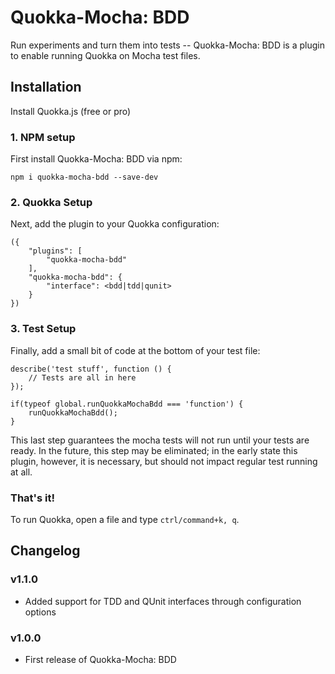 # Quokka-Mocha: BDD

Run experiments and turn them into tests -- Quokka-Mocha: BDD is a plugin to enable running Quokka on Mocha test files.

## Installation ##

Install Quokka.js (free or pro)

### 1. NPM setup ###

First install Quokka-Mocha: BDD via npm:

`npm i quokka-mocha-bdd --save-dev`

### 2. Quokka Setup ###

Next, add the plugin to your Quokka configuration:

```
({
    "plugins": [
        "quokka-mocha-bdd"
    ],
    "quokka-mocha-bdd": {
        "interface": <bdd|tdd|qunit>
    }
})
```

### 3. Test Setup ###

Finally, add a small bit of code at the bottom of your test file:

```
describe('test stuff', function () {
    // Tests are all in here
});

if(typeof global.runQuokkaMochaBdd === 'function') {
    runQuokkaMochaBdd();
}
```

This last step guarantees the mocha tests will not run until your tests are ready.  In the future, this step may be eliminated; in the early state this plugin, however, it is necessary, but should not impact regular test running at all.

### That's it! ###

To run Quokka, open a file and type `ctrl/command+k, q`.

## Changelog ##

### v1.1.0 ###

- Added support for TDD and QUnit interfaces through configuration options

### v1.0.0 ###

- First release of Quokka-Mocha: BDD
